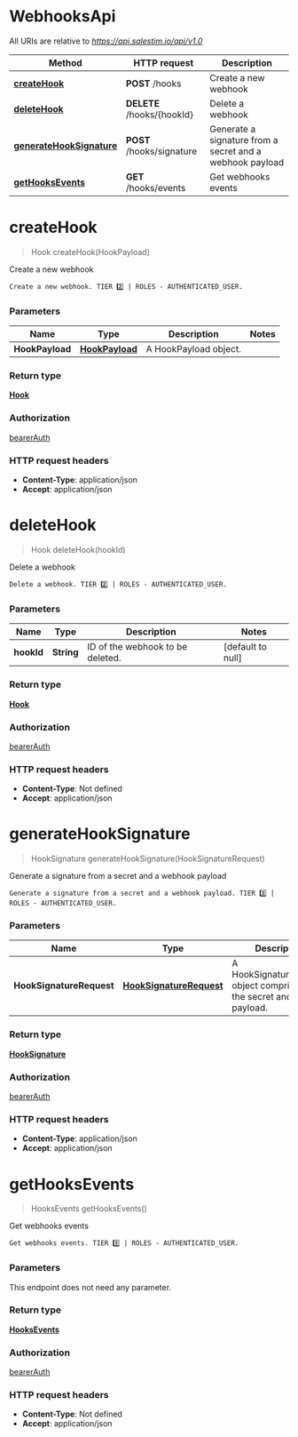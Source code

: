 # WebhooksApi

All URIs are relative to *https://api.salestim.io/api/v1.0*

Method | HTTP request | Description
------------- | ------------- | -------------
[**createHook**](WebhooksApi.md#createHook) | **POST** /hooks | Create a new webhook
[**deleteHook**](WebhooksApi.md#deleteHook) | **DELETE** /hooks/{hookId} | Delete a webhook
[**generateHookSignature**](WebhooksApi.md#generateHookSignature) | **POST** /hooks/signature | Generate a signature from a secret and a webhook payload
[**getHooksEvents**](WebhooksApi.md#getHooksEvents) | **GET** /hooks/events | Get webhooks events


<a name="createHook"></a>
# **createHook**
> Hook createHook(HookPayload)

Create a new webhook

    Create a new webhook. TIER 2️⃣ | ROLES - AUTHENTICATED_USER.

### Parameters

Name | Type | Description  | Notes
------------- | ------------- | ------------- | -------------
 **HookPayload** | [**HookPayload**](../Models/HookPayload.md)| A HookPayload object. |

### Return type

[**Hook**](../Models/Hook.md)

### Authorization

[bearerAuth](../README.md#bearerAuth)

### HTTP request headers

- **Content-Type**: application/json
- **Accept**: application/json

<a name="deleteHook"></a>
# **deleteHook**
> Hook deleteHook(hookId)

Delete a webhook

    Delete a webhook. TIER 2️⃣ | ROLES - AUTHENTICATED_USER.

### Parameters

Name | Type | Description  | Notes
------------- | ------------- | ------------- | -------------
 **hookId** | **String**| ID of the webhook to be deleted. | [default to null]

### Return type

[**Hook**](../Models/Hook.md)

### Authorization

[bearerAuth](../README.md#bearerAuth)

### HTTP request headers

- **Content-Type**: Not defined
- **Accept**: application/json

<a name="generateHookSignature"></a>
# **generateHookSignature**
> HookSignature generateHookSignature(HookSignatureRequest)

Generate a signature from a secret and a webhook payload

    Generate a signature from a secret and a webhook payload. TIER 3️⃣ | ROLES - AUTHENTICATED_USER.

### Parameters

Name | Type | Description  | Notes
------------- | ------------- | ------------- | -------------
 **HookSignatureRequest** | [**HookSignatureRequest**](../Models/HookSignatureRequest.md)| A HookSignatureRequest object comprised of the secret and payload. |

### Return type

[**HookSignature**](../Models/HookSignature.md)

### Authorization

[bearerAuth](../README.md#bearerAuth)

### HTTP request headers

- **Content-Type**: application/json
- **Accept**: application/json

<a name="getHooksEvents"></a>
# **getHooksEvents**
> HooksEvents getHooksEvents()

Get webhooks events

    Get webhooks events. TIER 3️⃣ | ROLES - AUTHENTICATED_USER.

### Parameters
This endpoint does not need any parameter.

### Return type

[**HooksEvents**](../Models/HooksEvents.md)

### Authorization

[bearerAuth](../README.md#bearerAuth)

### HTTP request headers

- **Content-Type**: Not defined
- **Accept**: application/json

